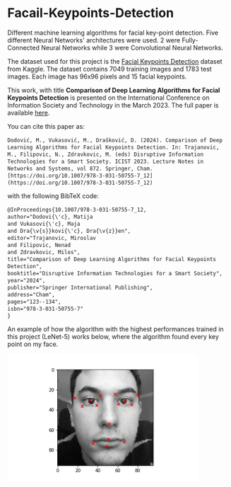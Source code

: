 # Facail-Keypoints-Detection

Different machine learning algorithms for facial key-point detection. Five different Neural Networks' architectures were used. 2 were Fully-Connected Neural Networks while 3 were Convolutional Neural Networks. 

The dataset used for this project is the [Facial Keypoints Detection](https://www.kaggle.com/c/facial-keypoints-detection) dataset from Kaggle. The dataset contains 7049 training images and 1783 test images. Each image has 96x96 pixels and 15 facial keypoints. 

This work, with title **Comparison of Deep Learning Algorithms for Facial Keypoints Detection** is presented on the International Conference on Information Society and Technology in the March 2023. The full paper is available [here](https://doi.org/10.1007/978-3-031-50755-7_12).

You can cite this paper as:
```
Dodović, M., Vukasović, M., Drašković, D. (2024). Comparison of Deep Learning Algorithms for Facial Keypoints Detection. In: Trajanovic, M., Filipovic, N., Zdravkovic, M. (eds) Disruptive Information Technologies for a Smart Society. ICIST 2023. Lecture Notes in Networks and Systems, vol 872. Springer, Cham. [https://doi.org/10.1007/978-3-031-50755-7_12](https://doi.org/10.1007/978-3-031-50755-7_12)
```
with the following BibTeX code:
```
@InProceedings{10.1007/978-3-031-50755-7_12,
author="Dodovi{\'c}, Matija
and Vukasovi{\'c}, Maja
and Dra{\v{s}}kovi{\'c}, Dra{\v{z}}en",
editor="Trajanovic, Miroslav
and Filipovic, Nenad
and Zdravkovic, Milos",
title="Comparison of Deep Learning Algorithms for Facial Keypoints Detection",
booktitle="Disruptive Information Technologies for a Smart Society",
year="2024",
publisher="Springer International Publishing",
address="Cham",
pages="123--134",
isbn="978-3-031-50755-7"
}
```

An example of how the algorithm with the highest performances trained in this project (LeNet-5) works below, where the algorithm found every key point on my face.

![My image](/my_predictions/mdodovic7.jpg)
